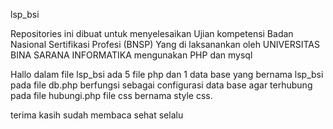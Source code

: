 lsp_bsi


Repositories ini dibuat untuk menyelesaikan Ujian kompetensi Badan Nasional Sertifikasi Profesi (BNSP) Yang di laksanankan oleh UNIVERSITAS BINA SARANA INFORMATIKA mengunakan PHP dan mysql


Hallo dalam file lsp_bsi ada 5 file php dan 1 data base yang bernama lsp_bsi 
pada file db.php berfungsi sebagai configurasi data base agar terhubung pada file hubungi.php
file css bernama style css.

terima kasih sudah membaca sehat selalu

